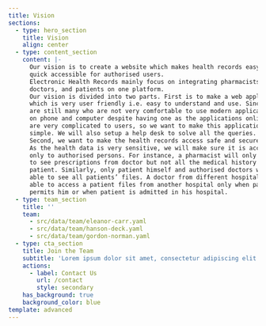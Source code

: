 ```yaml
---
title: Vision
sections:
  - type: hero_section
    title: Vision
    align: center
  - type: content_section
    content: |-
      Our vision is to create a website which makes health records easy and
      quick accessible for authorised users.
      Electronic Health Records mainly focus on integrating pharmacists,
      doctors, and patients on one platform.
      Our vision is divided into two parts. First is to make a web application
      which is very user friendly i.e. easy to understand and use. Since there
      are still many who are not very comfortable to use modern applications
      on phone and computer despite having one as the applications online
      are very complicated to users, so we want to make this application very
      simple. We will also setup a help desk to solve all the queries.
      Second, we want to make the health records access safe and secure.
      As the health data is very sensitive, we will make sure it is accessible
      only to authorised persons. For instance, a pharmacist will only be able
      to see prescriptions from doctor but not all the medical history of a
      patient. Similarly, only patient himself and authorised doctors will be
      able to see all patients’ files. A doctor from different hospital will be
      able to access a patient files from another hospital only when patient
      permits him or when patient is admitted in his hospital.
  - type: team_section
    title: ''
    team:
      - src/data/team/eleanor-carr.yaml
      - src/data/team/hanson-deck.yaml
      - src/data/team/gordon-norman.yaml
  - type: cta_section
    title: Join the Team
    subtitle: 'Lorem ipsum dolor sit amet, consectetur adipiscing elit.'
    actions:
      - label: Contact Us
        url: /contact
        style: secondary
    has_background: true
    background_color: blue
template: advanced
---
```


